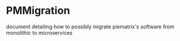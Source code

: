# PMMigration
document detailing how to possibly migrate piematrix's software from monolithic to microservices

